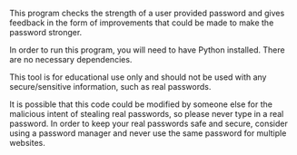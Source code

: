 This program checks the strength of a user provided password and gives feedback in the form of improvements that could be made to make the password stronger.

In order to run this program, you will need to have Python installed. There are no necessary dependencies.

This tool is for educational use only and should not be used with any secure/sensitive information, such as real passwords. 

It is possible that this code could be modified by someone else for the malicious intent of stealing real passwords, so please never type in a real password.
In order to keep your real passwords safe and secure, consider using a password manager and never use the same password for multiple websites. 
